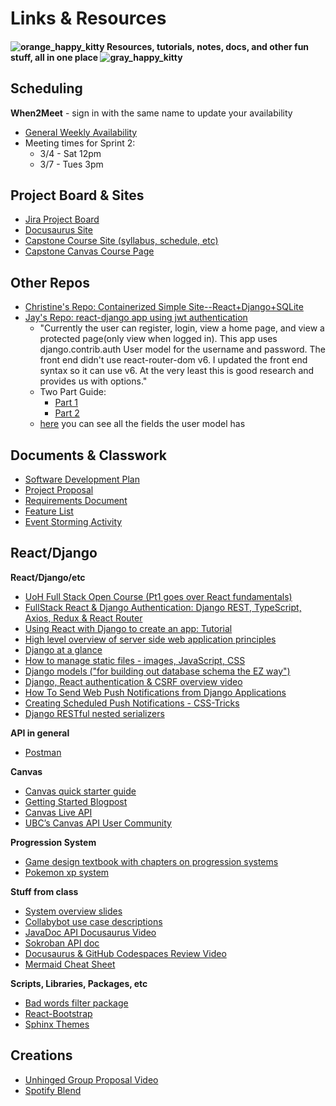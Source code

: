 # Links & Resources 
#### ![orange_happy_kitty](https://user-images.githubusercontent.com/73796086/221434200-5ffd71bf-84d5-401c-b294-ab1b2a9ae78f.png) Resources, tutorials, notes, docs, and other fun stuff, all in one place ![gray_happy_kitty](https://user-images.githubusercontent.com/73796086/221434150-8133204f-fff4-4278-805b-1d4c3ffbb0c9.png)

## Scheduling
**When2Meet** - sign in with the same name to update your availability
* <a target="_blank" href="https://www.when2meet.com/?18802038-sMqA3">General Weekly Availability</a> 
* Meeting times for Sprint 2:
    * 3/4 - Sat 12pm
    * 3/7 - Tues 3pm

## Project Board & Sites
* <a target="_blank" href="https://temple-cis-projects-in-cs.atlassian.net/jira/software/c/projects/SB/boards/32/backlog?view=detail&selectedIssue=SB-6&epics=visible&issueLimit=100">Jira Project Board</a>
* <a href="https://capstone-projects-2023-spring.github.io/project-virtual-pet/" target="_blank">Docusaurus Site</a>
* <a href="https://capstone.ianapplebaum.com/" target="_blank">Capstone Course Site (syllabus, schedule, etc)</a>
* <a href="https://templeu.instructure.com/courses/124586" target="_blank">Capstone Canvas Course Page</a>

## Other Repos
* <a href="https://github.com/ccho-0508/simple-site" target="_blank">Christine's Repo: Containerized Simple Site--React+Django+SQLite</a>
* <a target="_blank" href="https://github.com/jay-newman/jwt-react-django-app">Jay's Repo: react-django app using jwt authentication</a>
   * "Currently the user can register, login, view a home page, and view a protected page(only view when logged in). This app uses django.contrib.auth User model for the username and password. The front end didn't use react-router-dom v6. I updated the front end syntax so it can use v6. At the very least this is good research and provides us with options."
   * Two Part Guide:
      * <a href="https://sushil-kamble.medium.com/django-rest-framework-react-authentication-workflow-2022-part-1-a21f22b3f358" target="_blank">Part 1</a>
      * <a href="https://blog.devgenius.io/django-rest-framework-react-authentication-workflow-2022-part-2-d299b7fef875" target="_blank">Part 2</a>
   * <a href="https://docs.djangoproject.com/en/4.1/ref/contrib/auth/" target="_blank">here</a> you can see all the fields the user model has

## Documents & Classwork
* <a href="https://docs.google.com/document/d/1R3kF0f-yiPbxu7IfqQ-IOnBlch3DSUpk/edit#" target="_blank">Software Development Plan</a>
* <a href="https://docs.google.com/document/d/1XPm3EVNeggNEwHU8skWAMJUmIKoehJBc8fHrWDONbpk/edit?usp=sharing" target="_blank">Project Proposal</a>
* <a href="https://docs.google.com/document/d/1G1QB7zqXOPQq4_gtCITBzzxrPv1aDww3/edit?usp=sharing&ouid=116153358400256886765&rtpof=true&sd=true" target="_blank">Requirements Document</a>
* <a href="https://docs.google.com/document/d/192c1LLYOw-ra5uigirfHT2i3eUqmalnS2BczVaODvVQ/edit?usp=sharing" target="_blank">Feature List</a>
* <a href="https://miro.com/app/board/uXjVPpHPObc=/?share_link_id=752403146799" target="_blank">Event Storming Activity</a>

## React/Django
**React/Django/etc**
* <a href="https://fullstackopen.com/en/part1" target="_blank">UoH Full Stack Open Course (Pt1 goes over React fundamentals)</a>
* <a href="https://dev.to/koladev/django-rest-authentication-cmh" target="_blank">FullStack React & Django Authentication: Django REST, TypeScript, Axios, Redux & React Router</a>
* <a href="https://blog.logrocket.com/using-react-django-create-app-tutorial/" target="_blank">Using React with Django to create an app: Tutorial</a>
* <a href="https://developer.mozilla.org/en-US/docs/Learn/Server-side/First_steps/Introduction" target="_blank">High level overview of server side web application principles</a>
* <a href="https://docs.djangoproject.com/en/4.1/intro/overview/" target="_blank">Django at a glance</a>
* <a href="https://docs.djangoproject.com/en/4.1/howto/static-files/" target="_blank">How to manage static files - images, JavaScript, CSS</a>
* <a href="https://docs.djangoproject.com/en/4.1/topics/db/models/" target="_blank">Django models ("for building out database schema the EZ way")</a>
* <a href="https://www.youtube.com/watch?v=89KrqjqPeZ0&t=1s" target="_blank">Django, React authentication & CSRF overview video</a>
* <a href="https://www.digitalocean.com/community/tutorials/how-to-send-web-push-notifications-from-django-applications" target="_blank">How To Send Web Push Notifications from Django Applications</a>
* <a href="https://css-tricks.com/creating-scheduled-push-notifications/" target="_blank">Creating Scheduled Push Notifications - CSS-Tricks</a>
* <a href="https://www.django-rest-framework.org/api-guide/relations/#hyperlinkedidentityfield" target = "_blank">Django RESTful nested serializers</a>

**API in general**
* <a href="https://www.postman.com/" target="_blank">Postman</a>

**Canvas**
* <a href="https://github.com/instructure/canvas-lms/wiki/Quick-Start" target="_blank">Canvas quick starter guide</a>
* <a href="https://community.canvaslms.com/t5/Canvas-Developers-Group/Canvas-APIs-Getting-started-the-practical-ins-and-outs-gotchas/ba-p/263685" target="_blank">Getting Started Blogpost</a>
* <a href="https://templeu.instructure.com/doc/api/live" target="_blank">Canvas Live API </a>
* <a href="https://capico.ubc.ca/" target="blank">UBC’s Canvas API User Community</a>

**Progression System**
* <a href="http://library.lol/main/E4C6D18254847647DBB6045F7452911D" target="_blank">Game design textbook with chapters on progression systems</a>
* <a href="https://bulbapedia.bulbagarden.net/wiki/Experience" target="_blank">Pokemon xp system</a>

**Stuff from class**
* <a href="https://templeu.instructure.com/courses/124586/files/22142094?module_item_id=5202422" target="_blank">System overview slides</a>
* <a href="https://capstone-projects-2022-fall.github.io/project-collabybot/docs/requirements/use-case-descriptions" target="_blank">Collabybot use case descriptions</a>
* <a href="https://youtu.be/mohD-Mme-2g" target="_blank">JavaDoc API Docusaurus Video</a>
* <a href="https://capstone-projects-2022-fall.github.io/project-sokroban/docs/category/api-specification" target="_blank">Sokroban API doc</a> 
* <a href="https://youtu.be/qSNqQZZAGas" target="_blank">Docusaurus & GitHub Codespaces Review Video</a>
* <a href="https://jojozhuang.github.io/tutorial/mermaid-cheat-sheet/" target="_blank">Mermaid Cheat Sheet</a>

**Scripts, Libraries, Packages, etc**
* <a href="https://github.com/web-mech/badwords" target="_blank">Bad words filter package</a>
* <a href="https://react-bootstrap.netlify.app/components/alerts" target="_blank">React-Bootstrap</a>
* <a href="https://sphinx-themes.org/#theme-furo" target="_blank">Sphinx Themes</a>

## Creations
* [Unhinged Group Proposal Video](https://youtu.be/oi3PMAiAiwQ)
* [Spotify Blend](https://open.spotify.com/playlist/37i9dQZF1EJMUpbfZ9whOF?si=b0c941500b914e24) 
